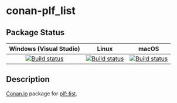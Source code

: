 # conan-plf_list

## Package Status

| Windows (Visual Studio) | Linux | macOS |
|:-----------------------:|:-----:|:-----:|
|[![Build status](https://github.com/SpaceIm/conan-plf_list/workflows/.github/workflows/windows.yml/badge.svg?branch=testing%2F2.03)](https://github.com/SpaceIm/conan-plf_list/actions/workflows/windows.yml?query=branch%3Atesting%2F2.03)|[![Build status](https://github.com/SpaceIm/conan-plf_list/workflows/.github/workflows/linux.yml/badge.svg?branch=testing%2F2.03)](https://github.com/SpaceIm/conan-plf_list/actions/workflows/linux.yml?query=branch%3Atesting%2F2.03)|[![Build status](https://github.com/SpaceIm/conan-plf_list/workflows/.github/workflows/macos.yml/badge.svg?branch=testing%2F2.03)](https://github.com/SpaceIm/conan-plf_list/actions/workflows/macos.yml?query=branch%3Atesting%2F2.03)|

## Description

[Conan.io](https://conan.io) package for [plf::list](https://github.com/mattreecebentley/plf_list).
